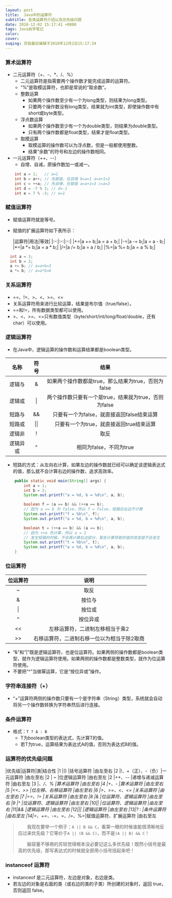 ```yaml
---
layout: post
title:  Java中的运算符
subtitle: 各类运算符介绍以及优先级问题
date: 2018-12-02 15:17:41 +0800
tags: Java自学笔记
color:
cover:
suqing: 苏轻最后编辑于2018年12月2日15:17:34
---
```


### 算术运算符
  - 二元运算符（+、-、*、/、%）
    - 二元运算符是指需要两个操作数才能完成运算的运算符。
    - “%”是取模运算符，也即是常说的“取余数”。
    - 整数运算
      - 如果两个操作数至少有一个为long类型，则结果为long类型。
      - 只要两个操作数没有long类型，结果就为int类型，即使操作数中有short或byte类型。
    - 浮点数运算
      - 如果两个操作数至少有一个为double类型，则结果为double类型。
      - 只有两个操作数都是float类型，结果才是float类型。
    - 取模运算
      - 取模运算的操作数可以为浮点数，但是一般都使用整数。
      - 结果“余数”的符号和左边的操作数相同。
  - 一元运算符（++、--）
    - 自增、自减，原操作数加一或减一。

```java
    int a = 1;   // a=1
    int b = a++; // 先赋值，在自增 b=a=1 a=a+1=2
    int c = ++a; // 先自增，在赋值 a=a+1=3 c=a=3
    int d = -7 % 3; // d=-1
    int e = 7 % -3; // e=1
```

### 赋值运算符
  - 赋值运算符就是等号。
  - 赋值的扩展运算符如下表所示：

    |运算符|用法|等效|
|:-:|:-:|:-:|
|+=|a += b;|a = a + b;|
|-=|a -= b;|a = a - b;|
|*=|a *= b;|a = a * b;|
|/=|a /= b;|a = a / b;|
|%=|a %= b;|a = a % b;|

```java
  int a = 1;
  int b = 2;
  a += b; // a=a+b=3
  a *= b; // a=a*b=6
```

### 关系运算符

- ==、!=、>、<、>=、<=
- 关系运算符用来进行比较运算，结果是布尔值（true/false）。
- ==和!=，所有数据类型都可以使用。
- \>、<、>=、<=只有数值类型（byte/short/int/long/float/double，还有char）可以使用。

### 逻辑运算符

- 在Java中，逻辑运算的操作数和运算结果都是boolean类型。

|名称|符号|结果|
|:-:|:-:|:-:|
|逻辑与|&|如果两个操作数都是true，那么结果为true，否则为false|
|逻辑或|\||两个操作数只要有一个是true，结果就为true，否则为false|
|短路与|&&|只要有一个为false，就直接返回false结束运算|
|短路或|\|\||只要有一个为true，就直接返回true结束运算|
|逻辑非|!|取反|
|逻辑异或|^|相同为false，不同为true|

- 短路的方式：从左向右计算，如果左边的操作数就已经可以确定该逻辑表达式的值，那么就不会计算右边的操作数，追求高效率。

```java
    public static void main(String[] args) {
        int a = 1;
        int b = 2;
        System.out.printf("a = %d, b = %d\n", a, b);

        boolean f = (a == b) && (++a == b);
        // 因为 a == b 为 false，所以 f = false，短路后右边不计算
        System.out.printf("f = %b\n", f);
        System.out.printf("a = %d, b = %d\n", a, b);

        boolean t = (++a == b) && (a == b);
        // 因为 ++a 先计算，所以 a = 2
        // 发生短路的时候，不会再计算右边部分，某些计算导致的值的改变就不会发生
        System.out.printf("t = %b\n", t);
        System.out.printf("a = %d, b = %d\n", a, b);
    }
```

### 位运算符

|位运算符|说明|
|:-:|:-:|
|~|取反|
|&|按位与|
|\||按位或|
|^|按位异或|
|<<|左移运算符，二进制左移相当于乘2|
|>>|右移运算符，二进制右移一位以为相当于除2取商|

- “&”和“\|”既是逻辑运算符，也是位运算符。如果两侧的操作数都是boolean类型，就作为逻辑运算符使用。如果两侧的操作数都是整数类型，就作为位运算符使用。
- 不要把“^”当做幂运算，它是“按位异或”操作。

### 字符串连接符（+）

- “+”运算符两侧的操作数只要有一个是字符串（String）类型，系统就会自动将另一个操作数转换为字符串然后进行连接。

### 条件运算符

- 格式：`T ? A : B`
  - T为boolean类型的表达式，先计算T的值。
  - 若T为true，运算结果为表达式A的值，否则为表达式B的值。

### 运算符的优先级问题

|优先级|运算符|类|结合性
|1 |()              |括号运算符               |由左至右
|2 |!、+（正）、-（负）|一元运算符              |由左至右
|2 | ~               |位逻辑运算符            |由右至左
|2 |++、--           |递增与递减运算符         |由右至左
|3 |*、/、%          |算术运算符              |由左至右
|4 |+、-             |算术运算符              |由左至右
|5 |<<、>>           |位左移、右移运算符       |由左至右
|6 |>、>=、<、<=      |关系运算符             |由左至右
|7 |==、!=           |关系运算符              |由左至右
|8 |&               |位运算符、逻辑运算符      |由左至右
|9 |^               |位运算符、逻辑运算符      |由左至右
|10|\|               |位运算符、逻辑运算符     |由左至右
|11|&&               |逻辑运算符              |由左至右
|12|\|\|             |逻辑运算符              |由左至右
|13|? :              |条件运算符              |由右至左
|14|=、+=、-=、*=、/=、%=|赋值运算符、扩展运算符 |由右至左


> 　　我现在要举一个例子：`A || B && C`，看第一眼的时候谁能很清晰地反应过来优先级？它等价于`A || (B && C)`，而不是`(A || B) && C`！
>
> 　　脑容量不够用的苏轻觉得根本没必要记这么多优先级！既然小括号是最高的优先级，那写表达式的时候就全部用小括号括起来吧！

### instanceof 运算符

- instanceof 是二元运算符，左边是对象，右边是类。
- 若左边的对象是右面的类（或右边的类的子类）所创建的对象时，返回 true，否则返回 false。





